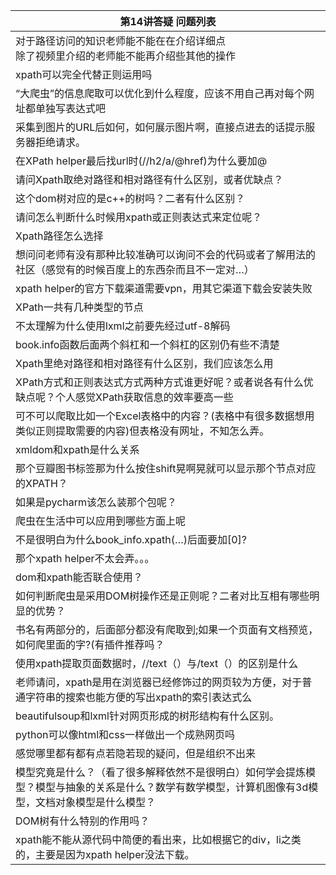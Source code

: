 | 第14讲答疑&nbsp;问题列表  |
|--------------|
|对于路径访问的知识老师能不能在在介绍详细点<br/>除了视频里介绍的老师能不能再介绍些其他的操作|
|xpath可以完全代替正则运用吗|
|“大爬虫”的信息爬取可以优化到什么程度，应该不用自己再对每个网址都单独写表达式吧|
|采集到图片的URL后如何，如何展示图片啊，直接点进去的话提示服务器拒绝请求。|
|在XPath helper最后找url时(//h2/a/@href)为什么要加@|
|请问Xpath取绝对路径和相对路径有什么区别，或者优缺点？|
|这个dom树对应的是c++的树吗？二者有什么区别？|
|请问怎么判断什么时候用xpath或正则表达式来定位呢？|
|Xpath路径怎么选择|
|想问问老师有没有那种比较准确可以询问不会的代码或者了解用法的社区（感觉有的时候百度上的东西杂而且不一定对…）|
|xpath helper的官方下载渠道需要vpn，用其它渠道下载会安装失败|
|XPath一共有几种类型的节点|
|不太理解为什么使用lxml之前要先经过utf-8解码|
|book.info函数后面两个斜杠和一个斜杠的区别仍有些不清楚|
|Xpath里绝对路径和相对路径有什么区别，我们应该怎么用|
|XPath方式和正则表达式方式两种方式谁更好呢？或者说各有什么优缺点呢？个人感觉XPath获取信息的效率要高一些|
|可不可以爬取比如一个Excel表格中的内容？(表格中有很多数据想用类似正则提取需要的内容)但表格没有网址，不知怎么弄。|
|xmldom和xpath是什么关系|
|那个豆瓣图书标签那为什么按住shift晃啊晃就可以显示那个节点对应的XPATH？|
|如果是pycharm该怎么装那个包呢？|
|爬虫在生活中可以应用到哪些方面上呢|
|不是很明白为什么book_info.xpath(…)后面要加[0]?|
|那个xpath helper不太会弄。。。|
|dom和xpath能否联合使用？|
|如何判断爬虫是采用DOM树操作还是正则呢？二者对比互相有哪些明显的优势？|
|书名有两部分的，后面部分都没有爬取到;如果一个页面有文档预览，如何爬里面的字?(有插件推荐吗？|
|使用xpath提取页面数据时，//text（）与/text（）的区别是什么|
|老师请问，xpath是用在浏览器已经修饰过的网页较为方便，对于普通字符串的搜索也能方便的写出xpath的索引表达式么|
|beautifulsoup和lxml针对网页形成的树形结构有什么区别。|
|python可以像html和css一样做出一个成熟网页吗|
|感觉哪里都有都有点若隐若现的疑问，但是组织不出来|
|模型究竟是什么？（看了很多解释依然不是很明白）如何学会提炼模型？模型与抽象的关系是什么？数学有数学模型，计算机图像有3d模型，文档对象模型是什么模型？|
|DOM树有什么特别的作用吗？|
|xpath能不能从源代码中简便的看出来，比如根据它的div，li之类的，主要是因为xpath helper没法下载。|